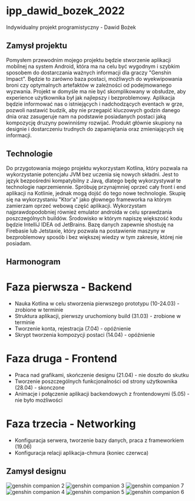 # ipp_dawid_bozek_2022
Indywidualny projekt programistyczny - Dawid Bożek



## Zamysł projektu
Pomysłem przewodnim mojego projektu będzie stworzenie aplikacji mobilnej na system Android, która ma na celu być wygodnym i szybkim sposobem do dostarczania ważnych informacji dla graczy "Genshin Impact". Będzie to zarówno baza postaci, możliwych do wyekwipowania broni czy optymalnych artefaktów w zależności od podejmowanego wyzwania. Projekt w domyśle ma nie być skomplikowany w obsłudze, aby experience użytkownika był jak najlepszy i bezproblemowy. Aplikacja będzie informować nas o istniejących i nadchodzących eventach w grze, pozwoli nastawić budzik, aby nie przegapić kluczowych godzin danego dnia oraz zasugeruje nam na podstawie posiadanych postaci jaką kompozycję druzyny powinniśmy rozwijać. Produkt głównie skupiony na designie i dostarczeniu trudnych do zapamiętania oraz zmieniających się informacji. 

## Technologie
Do przygotowania mojego projektu wykorzystam Kotlina, który pozwala na wykorzystanie potencjału JVM bez uczenia się nowych składni. Jest to język bezpośredni kompatybilny z Javą, dlatego będę wykorzystywał te technologie naprzemiennie. Spróbuję przynajmniej oprzeć cały front i end aplikacji na Kotlinie, jednak mogą dojść do tego nowe technologie. Skupię się na wykorzystaniu "Ktor'a" jako głownego frameworka na którym zamierzam oprzeć webową część aplikacji. Wykorzystam najprawdopodobniej również emulator androida w celu sprawdzania poszczególnych buildów.
Środowisko w którym napiszę większość kodu będzie IntelliJ IDEA od JetBrains.
Bazę danych zapewnie shostuję na Firebasie lub Jetstaxie, który pozwala na postawienie maszyny w bezproblemowy sposób i bez większej wiedzy w tym zakresie, której nie posiadam.

## Harmonogram

# Faza pierwsza - Backend
- Nauka Kotlina w celu stworzenia pierwszego prototypu (10-24.03) - zrobione w terminie
- Struktura aplikacji, pierwszy uruchomiony build (31.03) - zrobione w terminie
- Tworzenie konta, rejestracja (7.04) - opóźnienie
- Skrypt tworzenia kompozycji postaci (14.04) - opóźnienie
# Faza druga - Frontend
- Praca nad grafikami, skończenie designu (21.04) - nie doszło do skutku
- Tworzenie poszczególnych funkcjonalności od strony użytkownika (28.04) - skonczone
- Animacje i połączenie aplikacji backendowych z frontendowymi (5.05) - nie było możliwości
# Faza trzecia - Networking
- Konfiguracja serwera, tworzenie bazy danych, praca z frameworkiem (19.06)
- Konfiguracja relacji aplikacja-chmura (koniec czerwca)




## Zamysł designu
![genshin companion 2](https://user-images.githubusercontent.com/80948162/158742456-4e614ac1-738c-4a67-a46a-24754981521c.png)
![genshin companion 3](https://user-images.githubusercontent.com/80948162/158742459-a80d1d36-f2eb-483d-ad45-e27008a18e98.png)
![genshin companion 7](https://user-images.githubusercontent.com/80948162/158742464-fda5b991-5159-4eea-b786-0d2bbc199895.png)
![genshin companion 4](https://user-images.githubusercontent.com/80948162/158742465-2138da5a-118b-4238-80c5-feac018ef27e.png)
![genshin companion 5](https://user-images.githubusercontent.com/80948162/158742467-fded71a2-4509-4abe-83ba-ff1b55c3f947.png)
![genshin companion 6](https://user-images.githubusercontent.com/80948162/158742468-1287b9b1-be7d-4fe5-ad32-103c2792c4a4.png)

